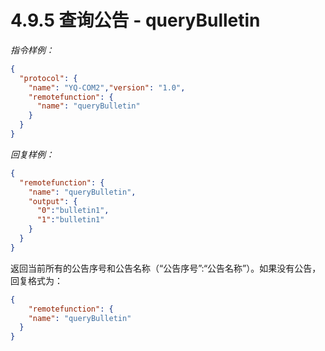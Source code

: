 # 4.9.5    查询公告  - queryBulletin

*指令样例：*

```json
{
  "protocol": {
    "name": "YQ-COM2","version": "1.0",
    "remotefunction": {
      "name": "queryBulletin"
    }
  }
}
```

*回复样例：*

```json
{
  "remotefunction": {
    "name": "queryBulletin",
    "output": {
      "0":"bulletin1",
      "1":"bulletin1"
    }
  }
}
```

返回当前所有的公告序号和公告名称（“公告序号”:“公告名称”）。如果没有公告，回复格式为：

```json
{
    "remotefunction": {
    "name": "queryBulletin"
  }
}
```

